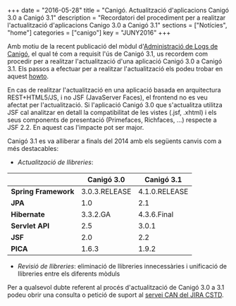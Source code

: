 +++
date        = "2016-05-28"
title       = "Canigó. Actualització d'aplicacions Canigó 3.0 a Canigó 3.1"
description = "Recordatori del procediment per a realitzar l'actualització d'aplicacions Canigo 3.0 a Canigó 3.1"
sections    = ["Notícies", "home"]
categories  = ["canigo"]
key         = "JUNY2016"
+++

Amb motiu de la recent publicació del mòdul d'[Administració de Logs de Canigó](/noticies/2016-04-14-Canigo-Administracio-Logs/), el qual té com a requisit l'ús de Canigó 3.1, us recordem com procedir per a realitzar l'actualització d'una aplicació Canigó 3.0 a Canigó 3.1. Els passos a efectuar per a realitzar l'actualització els podeu trobar en aquest [howto](/related/canigo/howto/Canig%C3%B3+-+Howto+-+Actualitzacio+Canig%C3%B3+3.0+a+Canigo+3.1.pdf).

En cas de realitzar l'actualització en una aplicació basada en arquitectura REST+HTML5/JS, i no JSF (JavaServer Faces), el frontend no es veu afectat per l'actualització. Si l'aplicació Canigó 3.0 que s'actualitza utilitza JSF cal analitzar en detall la compatibilitat de les vistes (.jsf, .xhtml) i els seus components de presentació (Primefaces, Richfaces, ...) respecte a JSF 2.2. En aquest cas l'impacte pot ser major.

Canigó 3.1 es va alliberar a finals del 2014 amb els següents canvis com a més destacables:

* *Actualització de llibreries*:

|   | Canigó 3.0   | Canigó 3.1 |
|---|--------------|------------|
| __Spring Framework__ | 3.0.3.RELEASE | 4.1.0.RELEASE |
| __JPA__ | 1.0 | 2.1 |
| __Hibernate__ | 3.3.2.GA | 4.3.6.Final |
| __Servlet API__ | 2.5 | 3.0.1 |
| __JSF__ | 2.0 | 2.2 |
| __PICA__ | 1.6.3  | 1.9.2 |

* *Revisió de llibreries*: eliminació de llibreries innecessàries i unificació de llibreries entre els diferents mòduls

Per a qualsevol dubte referent al procés d'actualització de Canigó 3.0 a 3.1 podeu obrir una consulta o petició de suport al [servei CAN del JIRA CSTD](https://cstd.ctti.gencat.cat/jiracstd/browse/CAN).
